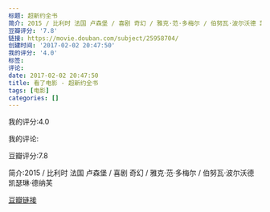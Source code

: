```yaml
---
标题: 超新约全书
简介: 2015 / 比利时 法国 卢森堡 / 喜剧 奇幻 / 雅克·范·多梅尔 / 伯努瓦·波尔沃德 凯瑟琳·德纳芙
豆瓣评分: '7.8'
链接: https://movie.douban.com/subject/25958704/
创建时间: '2017-02-02 20:47:50'
我的评分: '4.0'
标签:
评论:
date: 2017-02-02 20:47:50
title: 看了电影 - 超新约全书
tags: [电影]
categories: []
---
```


我的评分:4.0

我的评论:

豆瓣评分:7.8

简介:2015 / 比利时 法国 卢森堡 / 喜剧 奇幻 / 雅克·范·多梅尔 / 伯努瓦·波尔沃德 凯瑟琳·德纳芙

[豆瓣链接](https://movie.douban.com/subject/25958704/)


